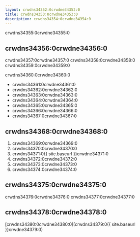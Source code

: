 ```yaml
---
layout: crwdns34352:0crwdne34352:0
title: crwdns34353:0crwdne34353:0
description: crwdns34354:0crwdne34354:0
---
```

crwdns34355:0crwdne34355:0

## crwdns34356:0crwdne34356:0

crwdns34357:0crwdne34357:0 crwdns34358:0crwdne34358:0 crwdns34359:0crwdne34359:0

crwdns34360:0crwdne34360:0

- crwdns34361:0crwdne34361:0
- crwdns34362:0crwdne34362:0
- crwdns34363:0crwdne34363:0
- crwdns34364:0crwdne34364:0
- crwdns34365:0crwdne34365:0
- crwdns34366:0crwdne34366:0
- crwdns34367:0crwdne34367:0

## crwdns34368:0crwdne34368:0

1. crwdns34369:0crwdne34369:0
2. crwdns34370:0crwdne34370:0
3. crwdns34371:0{{ site.baseurl }}crwdne34371:0
4. crwdns34372:0crwdne34372:0
5. crwdns34373:0crwdne34373:0
6. crwdns34374:0crwdne34374:0

## crwdns34375:0crwdne34375:0

crwdns34376:0crwdne34376:0 crwdns34377:0crwdne34377:0

## crwdns34378:0crwdne34378:0

[crwdns34380:0crwdne34380:0](crwdns34379:0{{ site.baseurl }}crwdne34379:0)